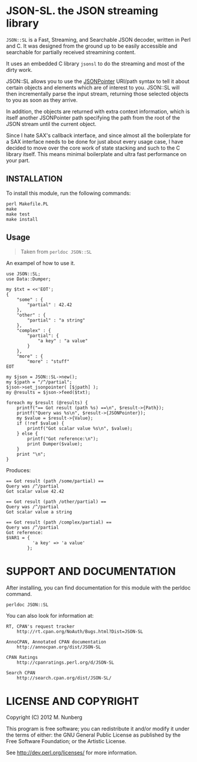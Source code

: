 # JSON-SL. the JSON streaming library

`JSON::SL` is a Fast, Streaming, and Searchable JSON decoder, written
in Perl and C. It was designed from the ground up to be easily accessible and
searchable for partially received streamining content.

It uses an embedded C library `jsonsl` to do the streaming and most
of the dirty work.

JSON::SL allows you to use the
[JSONPointer](http://tools.ietf.org/html/draft-pbryan-zyp-json-pointer-02)
URI/path syntax to tell it about certain objects and elements which are of
interest to you. JSON::SL will then incrementally parse the input stream,
returning those selected objects to you as soon as they arrive.

In addition, the objects are returned with extra context information, which is
itself another JSONPointer path specifying the path from the root of the JSON
stream until the current object.

Since I hate SAX's callback interface, and since almost all the boilerplate
for a SAX interface needs to be done for just about every usage case, I have
decided to move over the core work of state stacking and such to the C library
itself. This means minimal boilerplate and ultra fast performance on your part.

## INSTALLATION

To install this module, run the following commands:

	perl Makefile.PL
	make
	make test
	make install
	
## Usage

> Taken from `perldoc JSON::SL`

An exampel of how to use it. 

	use JSON::SL;
    use Data::Dumper;
    
    my $txt = <<'EOT';
    {
        "some" : {
            "partial" : 42.42
        },
        "other" : {
            "partial" : "a string"
        },
        "complex" : {
            "partial": {
                "a key" : "a value"
            }
        },
        "more" : {
            "more" : "stuff"
    EOT
    
    my $json = JSON::SL->new();
    my $jpath = "/^/partial";
    $json->set_jsonpointer( [$jpath] );
    my @results = $json->feed($txt);
    
    foreach my $result (@results) {
        printf("== Got result (path %s) ==\n", $result->{Path});
        printf("Query was %s\n", $result->{JSONPointer});
        my $value = $result->{Value};
        if (!ref $value) {
            printf("Got scalar value %s\n", $value);
        } else {
            printf("Got reference:\n");
            print Dumper($value);
        }
        print "\n";
    }
    
Produces:

    == Got result (path /some/partial) ==
    Query was /^/partial
    Got scalar value 42.42
    
    == Got result (path /other/partial) ==
    Query was /^/partial
    Got scalar value a string
    
    == Got result (path /complex/partial) ==
    Query was /^/partial
    Got reference:
    $VAR1 = {
              'a key' => 'a value'
            };


# SUPPORT AND DOCUMENTATION

After installing, you can find documentation for this module with the
perldoc command.

    perldoc JSON::SL

You can also look for information at:

    RT, CPAN's request tracker
        http://rt.cpan.org/NoAuth/Bugs.html?Dist=JSON-SL

    AnnoCPAN, Annotated CPAN documentation
        http://annocpan.org/dist/JSON-SL

    CPAN Ratings
        http://cpanratings.perl.org/d/JSON-SL

    Search CPAN
        http://search.cpan.org/dist/JSON-SL/


# LICENSE AND COPYRIGHT

Copyright (C) 2012 M. Nunberg

This program is free software; you can redistribute it and/or modify it
under the terms of either: the GNU General Public License as published
by the Free Software Foundation; or the Artistic License.

See http://dev.perl.org/licenses/ for more information.

